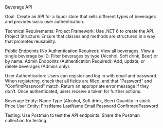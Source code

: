 Beverage API

Goal:
Create an API for a liquor store that sells different types of beverages and provides basic user authentication.

Technical Requirements:
Project Framework: Use .NET 6 to create the API.
Project Structure: Ensure that classes and methods are structured in a way that promotes reusability.


Public Endpoints (No Authentication Required):
View all beverages.
View a single beverage by ID.
Filter beverages by type (Alcohol, Soft drink, Beer) or by name.
Admin Endpoints (Authentication Required):
Add, update, or delete beverages (Admins only).


User Authentication:
Users can register and log in with email and password.
When registering, check that all fields are filled, and that "Password" and "ConfirmPassword" match. Return an appropriate error message if they don’t.
Once authenticated, users receive a token for further actions.


Beverage Entity:
Name
Type (Alcohol, Soft drink, Beer)
Quantity in stock
Price
User Entity:
FirstName
LastName
Email
Password
ConfirmedPassword


Testing:
Use Postman to test the API endpoints.
Share the Postman collection for testing.

